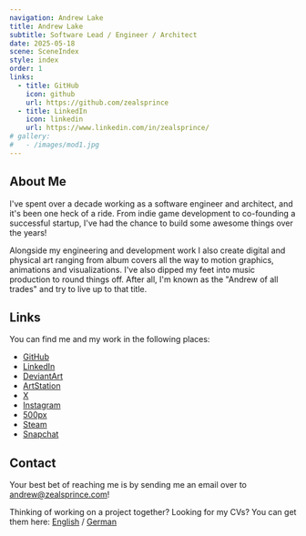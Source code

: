 ```yaml
---
navigation: Andrew Lake
title: Andrew Lake
subtitle: Software Lead / Engineer / Architect
date: 2025-05-18
scene: SceneIndex
style: index
order: 1
links:
  - title: GitHub
    icon: github
    url: https://github.com/zealsprince
  - title: LinkedIn
    icon: linkedin
    url: https://www.linkedin.com/in/zealsprince/
# gallery:
#   - /images/mod1.jpg
---
```


## About Me

I've spent over a decade working as a software engineer and architect, and it's been one heck of a ride. From indie game development to co-founding a successful startup, I've had the chance to build some awesome things over the years!

Alongside my engineering and development work I also create digital and physical art ranging from album covers all the way to motion graphics, animations and visualizations. I've also dipped my feet into music production to round things off. After all, I'm known as the "Andrew of all trades" and try to live up to that title.

## Links

You can find me and my work in the following places:

- [GitHub](https://github.com/zealsprince/)
- [LinkedIn](https://www.linkedin.com/in/zealsprince/)
- [DeviantArt](https://www.deviantart.com/zealsprince)
- [ArtStation](https://www.artstation.com/zealsprince)
- [X](https://twitter.com/zealsprince)
- [Instagram](https://www.instagram.com/zealsprince/)
- [500px](https://500px.com/p/zealsprince?view=photos)
- [Steam](https://steamcommunity.com/id/zealsprince)
- [Snapchat](https://snapchat.com/add/zealsprince)

## Contact

Your best bet of reaching me is by sending me an email over to [andrew@zealsprince.com](mailto:andrew@zealsprince.com)!

Thinking of working on a project together? Looking for my CVs? You can get them here: [English](https://github.com/user-attachments/files/19816433/CV.Andrew.Lake.2025.EN.NA.Sanitized.pdf) / [German](https://github.com/user-attachments/files/19816432/CV.Andrew.Lake.2025.DE.Sanitized.pdf)
